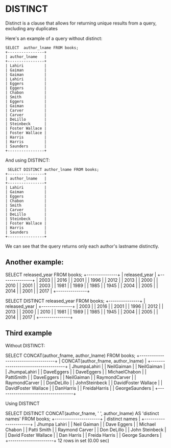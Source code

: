 # DISTINCT 

Distinct is a clause that allows for returning unique results from a query, excluding any duplicates 

Here's an example of a query without distinct:

```
SELECT  author_lname FROM books;
+----------------+
| author_lname   |
+----------------+
| Lahiri         |
| Gaiman         |
| Gaiman         |
| Lahiri         |
| Eggers         |
| Eggers         |
| Chabon         |
| Smith          |
| Eggers         |
| Gaiman         |
| Carver         |
| Carver         |
| DeLillo        |
| Steinbeck      |
| Foster Wallace |
| Foster Wallace |
| Harris         |
| Harris         |
| Saunders       |
+----------------+

```

And using DISTINCT: 
```
 SELECT DISTINCT author_lname FROM books;
+----------------+
| author_lname   |
+----------------+
| Lahiri         |
| Gaiman         |
| Eggers         |
| Chabon         |
| Smith          |
| Carver         |
| DeLillo        |
| Steinbeck      |
| Foster Wallace |
| Harris         |
| Saunders       |
+----------------+

```

We can see that the query returns only each author's lastname distinctly.

## Another example:

SELECT released_year FROM books;
+---------------+
| released_year |
+---------------+
|          2003 |
|          2016 |
|          2001 |
|          1996 |
|          2012 |
|          2013 |
|          2000 |
|          2010 |
|          2001 |
|          2003 |
|          1981 |
|          1989 |
|          1985 |
|          1945 |
|          2004 |
|          2005 |
|          2014 |
|          2001 |
|          2017 |
+---------------+

SELECT DISTINCT released_year FROM books;
+---------------+
| released_year |
+---------------+
|          2003 |
|          2016 |
|          2001 |
|          1996 |
|          2012 |
|          2013 |
|          2000 |
|          2010 |
|          1981 |
|          1989 |
|          1985 |
|          1945 |
|          2004 |
|          2005 |
|          2014 |
|          2017 |
+---------------+

## Third example

Without DISTINCT:

SELECT CONCAT(author_fname, author_lname) FROM books;
+------------------------------------+
| CONCAT(author_fname, author_lname) |
+------------------------------------+
| JhumpaLahiri                       |
| NeilGaiman                         |
| NeilGaiman                         |
| JhumpaLahiri                       |
| DaveEggers                         |
| DaveEggers                         |
| MichaelChabon                      |
| PattiSmith                         |
| DaveEggers                         |
| NeilGaiman                         |
| RaymondCarver                      |
| RaymondCarver                      |
| DonDeLillo                         |
| JohnSteinbeck                      |
| DavidFoster Wallace                |
| DavidFoster Wallace                |
| DanHarris                          |
| FreidaHarris                       |
| GeorgeSaunders                     |
+------------------------------------+

Using DISTINCT

SELECT DISTINCT CONCAT(author_fname, ' ',  author_lname) AS 'distinct names' FROM books;
+----------------------+
| distinct names       |
+----------------------+
| Jhumpa Lahiri        |
| Neil Gaiman          |
| Dave Eggers          |
| Michael Chabon       |
| Patti Smith          |
| Raymond Carver       |
| Don DeLillo          |
| John Steinbeck       |
| David Foster Wallace |
| Dan Harris           |
| Freida Harris        |
| George Saunders      |
+----------------------+
12 rows in set (0.00 sec)
